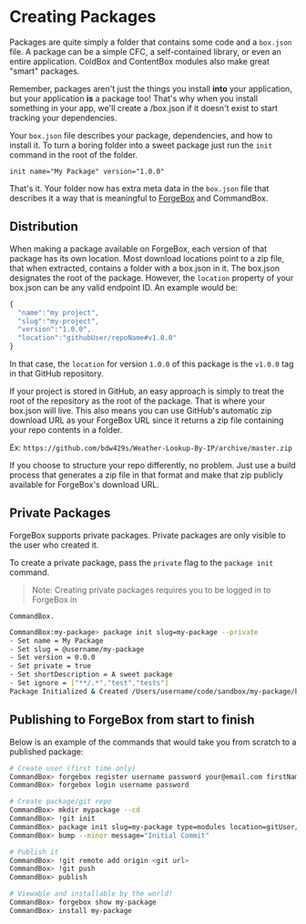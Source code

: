 # Creating Packages

Packages are quite simply a folder that contains some code and a `box.json`
file. A package can be a simple CFC, a self-contained library, or even an entire
application. ColdBox and ContentBox modules also make great "smart" packages.

Remember, packages aren't just the things you install **into** your application,
but your application **is** a package too! That's why when you install something
in your app, we'll create a /box.json if it doesn't exist to start tracking your
dependencies.

Your `box.json` file describes your package, dependencies, and how to install
it. To turn a boring folder into a sweet package just run the `init` command in
the root of the folder.

```
init name="My Package" version="1.0.0"
```

That's it. Your folder now has extra meta data in the `box.json` file that
describes it a way that is meaningful to [ForgeBox](http://forgebox.io) and
CommandBox.

## Distribution

When making a package available on ForgeBox, each version of that package has
its own location. Most download locations point to a zip file, that when
extracted, contains a folder with a box.json in it. The box.json designates the
root of the package. However, the `location` property of your box.json can be
any valid endpoint ID. An example would be:

```js
{
  "name":"my project",
  "slug":"my-project",
  "version":"1.0.0",
  "location":"githubUser/repoName#v1.0.0"
}
```

In that case, the `location` for version `1.0.0` of this package is the `v1.0.0`
tag in that GitHub repository.

If your project is stored in GitHub, an easy approach is simply to treat the
root of the repository as the root of the package. That is where your box.json
will live. This also means you can use GitHub's automatic zip download URL as
your ForgeBox URL since it returns a zip file containing your repo contents in a
folder.

Ex: `https://github.com/bdw429s/Weather-Lookup-By-IP/archive/master.zip`

If you choose to structure your repo differently, no problem. Just use a build
process that generates a zip file in that format and make that zip publicly
available for ForgeBox's download URL.

## Private Packages

ForgeBox supports private packages. Private packages are only visible to the
user who created it.

To create a private package, pass the `private` flag to the `package init`
command.

> Note: Creating private packages requires you to be logged in to ForgeBox in

    CommandBox.

```bash
CommandBox:my-package> package init slug=my-package --private
- Set name = My Package
- Set slug = @username/my-package
- Set version = 0.0.0
- Set private = true
- Set shortDescription = A sweet package
- Set ignore = ["**/.*","test","tests"]
Package Initialized & Created /Users/username/code/sandbox/my-package/box.json
```

## Publishing to ForgeBox from start to finish

Below is an example of the commands that would take you from scratch to a
published package:

```bash
# Create user (first time only)
CommandBox> forgebox register username password your@email.com firstName lastName
CommandBox> forgebox login username password

# Create package/git repo
CommandBox> mkdir mypackage --cd
CommandBox> !git init
CommandBox> package init slug=my-package type=modules location=gitUser/my-package
CommandBox> bump --minor message="Initial Commit"

# Publish it
CommandBox> !git remote add origin <git url>
CommandBox> !git push
CommandBox> publish

# Viewable and installable by the world!
CommandBox> forgebox show my-package
CommandBox> install my-package
```
